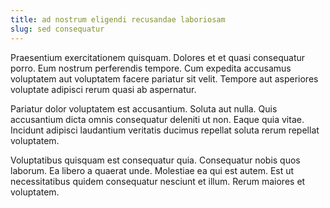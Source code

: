 ```yaml
---
title: ad nostrum eligendi recusandae laboriosam
slug: sed consequatur
---
```


Praesentium exercitationem quisquam. Dolores et et quasi consequatur porro. Eum nostrum perferendis tempore. Cum expedita accusamus voluptatem aut voluptatem facere pariatur sit velit. Tempore aut asperiores voluptate adipisci rerum quasi ab aspernatur.

Pariatur dolor voluptatem est accusantium. Soluta aut nulla. Quis accusantium dicta omnis consequatur deleniti ut non. Eaque quia vitae. Incidunt adipisci laudantium veritatis ducimus repellat soluta rerum repellat voluptatem.

Voluptatibus quisquam est consequatur quia. Consequatur nobis quos laborum. Ea libero a quaerat unde. Molestiae ea qui est autem. Est ut necessitatibus quidem consequatur nesciunt et illum. Rerum maiores et voluptatem.
